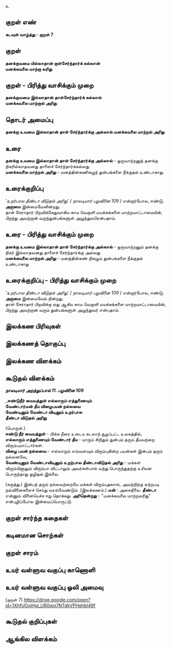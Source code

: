 உ

## குறள் எண்
**கடவுள் வாழ்த்து - குறள் 7**

## குறள் 
**தனக்குவமை யில்லாதான் றாள்சேர்ந்தார்க் கல்லான்  
மனக்கவலை மாற்றா லரிது**


## குறள் - பிரித்து வாசிக்கும் முறை
**தனக்குவமை இல்லாதான் தாள்சேர்ந்தார்க் கல்லால்  
மனக்கவலை மாற்றால் அரிது**


## தொடர் அமைப்பு
**தனக்கு உவமை இல்லாதான் தாள் சேர்ந்தார்க்கு அல்லால் மனக்கவலை மாற்றல் அரிது**

## உரை
**தனக்கு உவமை இல்லாதான் தாள் சேர்ந்தார்க்கு அல்லால்** - ஒருவாற்றனுந் தனக்கு நிகரில்லாதவனது தாளைச் சேர்ந்தார்க்கல்லது  
**மனக்கவலை மாற்றல் அரிது** - மனத்தின்கணிகழுந் துன்பங்களை நீக்குதல் உண்டாகாது.	


## உரைக்குறிப்பு
_'உறர்பால தீண்டா விடுதல் அரிது' ( நாலடியார் பழவினை 109 )_ என்றார்போல, ஈண்டு, **அருமை** இன்மைமேனின்றது.  
தாள் சேராதார் பிறவிக்கேதுவாகிய காம வெகுளி மயக்கங்களை மாற்றமாட்டாமையின், பிறந்து அவற்றான் வருந்துன்பங்களுள் அழுந்துவரென்பதாம்.


## உரை - பிரித்து வாசிக்கும் முறை
**தனக்கு உவமை இல்லாதான் தாள் சேர்ந்தார்க்கு அல்லால்** - ஒருவாற்றனும் தனக்கு நிகர் இல்லாதவனது தாளைச் சேர்ந்தார்க்கு அல்லது  
**மனக்கவலை மாற்றல் அரிது** - மனத்தின்கண் நிகழும் துன்பங்களை நீக்குதல் உண்டாகாது	


## உரைக்குறிப்பு - பிரித்து வாசிக்கும் முறை
_'உறர்பால தீண்டா விடுதல் அரிது' ( நாலடியார் பழவினை 109 )_ என்றார்போல, ஈண்டு, **அருமை** இன்மைமேல் நின்றது.  
தாள் சேராதார் பிறவிக்கு ஏது ஆகிய காம வெகுளி மயக்கங்களை மாற்றமாட்டாமையின், பிறந்து அவற்றான் வரும் துன்பங்களுள் அழுந்துவர் என்பதாம்.


## இலக்கண பிரிவுகள் 


## இலக்கணத் தொகுப்பு 


## இலக்கண விளக்கம்


## கூடுதல் விளக்கம்
_**நாலடியார் அறத்துப்பால்	11. பழவினை 109**_  	

_**ஈண்டுநீர் வையத்துள் எல்லாரும் எத்துணையும்  
வேண்டார்மன் தீய விழைபயன் நல்லவை  
வேண்டினும் வேண்டா விடினும் உறர்பால  
தீண்டா விடுதல் அரிது**  

(பொருள்.)  
**ஈண்டு நீர் வையத்துள்** - மிக்க நீரை உடைய கடலாற் சூழப்பட்ட உலகத்தில்,  
**எல்லாரும் எத்துணையும் வேண்டார் தீய** - யாரும் சிறிதும் துன்பம் தரும் தீயவற்றை விரும்பமாட்டார்கள்.  
**விழை பயன் நல்லவை** - எல்லாரும் எவ்வளவும் விரும்புகின்ற பயன்கள் இன்பம் தரும் நல்லனவே,  
**வேண்டினும் வேண்டாவிடினும் உறற்பால தீண்டாவிடுதல் அரிது** - மக்கள் விரும்பினாலும் விரும்பா விட்டாலும் அவர்கள்பால் வந்து பொருந்துதற்கு உரியன பொருந்தாது ஒழிதல் இல்லை.  

(கருத்து.) 
இன்பந் தரும் நல்லவற்றையே மக்கள் விரும்புதலால், அவற்றிற்கு ஏற்றபடி நல்வினைகளைச் செய்து வரல்வேண்டும்.
(இலக்கணம்.) 
**மன்** : அசைநிலை. 
**தீண்டா** என்னும் வினையெச்ச ஈறு தொக்கது. 
**அரிதென்றது** - "மனக்கவலை மாற்றலரிது" என்புழிப்போல இன்மைப்பொருட்டு.


## குறள் சார்ந்த கதைகள் 


## கடினமான சொற்கள்


## குறள் சாரம் 


## உயர் வள்ளுவ வகுப்பு காணொளி


## உயர் வள்ளுவ வகுப்பு ஒலி அமைவு 
[குறள் 7] https://drive.google.com/open?id=1XhfUOxjHgj_UR0qoi7NTdkVPHehbl49f

## கூடுதல் குறிப்புகள்


## ஆங்கில விளக்கம்

